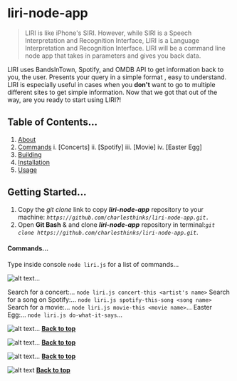# liri-node-app

> LIRI is like iPhone's SIRI. However, while SIRI is a Speech Interpretation and Recognition Interface, LIRI is a Language Interpretation and Recognition Interface. LIRI will be a command line node app that takes in parameters and gives you back data.

LIRI uses BandsInTown, Spotify, and OMDB API to get information back to you, the user. Presents your query in a simple format , easy to understand. LIRI is especially useful in cases when you **don't** want to go to multiple different sites to get simple information. Now that we got that out of the way, are you ready to start using LIRI?!

## Table of Contents...
1. [About](#liri-node-app)
1. [Commands](#commands)
    i. [Concerts]
    ii. [Spotify]
    iii. [Movie]
    iv. [Easter Egg]
1. [Building](#building)
1. [Installation](#installation)
1. [Usage](#usage)

## Getting Started...

1. Copy the *git clone* link to copy __*liri-node-app*__ repository to your machine: 
*`https://github.com/charlesthinks/liri-node-app.git.`*
2. Open __Git Bash__ & and clone __*liri-node-app*__ repository in terminal:*`git clone https://github.com/charlesthinks/liri-node-app.git`*.

#### Commands...

Type inside console `node liri.js` for a list of commands...

![alt text](https://i.ibb.co/RPjnv0V/liri-commands.jpg")...

Search for a concert:...
`node liri.js concert-this <artist's name>`
Search for a song on Spotify:...
`node liri.js spotify-this-song <song name>`
Search for a movie:...
`node liri.js movie-this <movie name>`...
Easter Egg:...
`node liri.js do-what-it-says`...

![alt text](https://i.ibb.co/F7zdcgN/concert-ths.jpg")...
**[Back to top](#table-of-contents)**

![alt text](https://i.ibb.co/DLt0FRY/spotify-this-song.jpg")...
**[Back to top](#table-of-contents)**

![alt text](https://i.ibb.co/ZGF42kB/movie-this.jpg")...
**[Back to top](#table-of-contents)**

![alt text](https://i.ibb.co/xJrD6S7/do-what-it-says.jpg")
**[Back to top](#table-of-contents)**
